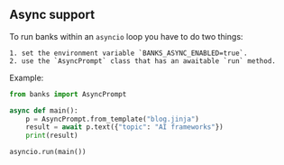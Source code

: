 ## Async support

To run banks within an `asyncio` loop you have to do two things:

    1. set the environment variable `BANKS_ASYNC_ENABLED=true`.
    2. use the `AsyncPrompt` class that has an awaitable `run` method.

Example:
```python
from banks import AsyncPrompt

async def main():
    p = AsyncPrompt.from_template("blog.jinja")
    result = await p.text({"topic": "AI frameworks"})
    print(result)

asyncio.run(main())
```